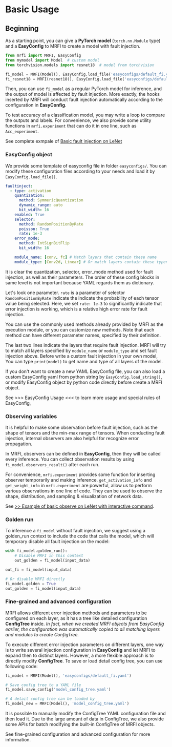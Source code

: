 # Basic Usage

## Beginning

As a starting point, you can give a **PyTorch model** (`torch.nn.Module` type) and a **EasyConfig** to MRFI to create a model with fault injection.

```python
from mrfi import MRFI, EasyConfig
from mymodel import Model  # custom model
from torchvision.models import resnet18  # model from torchvision

fi_model = MRFI(Model(), EasyConfig.load_file('easyconfigs/default_fi.yaml'))
fi_resnet18 = MRFI(resnet18(), EasyConfig.load_file('easyconfigs/default_fi.yaml'))
```

Then, you can use `fi_model` as a regular PyTorch model for inference, and the output of model is affected by fault injection. 
More exactly, the hooks inserted by MRFI will conduct fault injection automatically according to the configuration in **EasyConfig**.

To test accuracy of a classification model, you may write a loop to compare the outputs and labels. 
For convenience, we also provide some utility functions in `mrfi.experiment` that can do it in one line, such as `Acc_experiment`.

See complete exmpale of [Basic fault injection on LeNet](basic_faultinjection.md)

### EasyConfig object

We provide some template of easyconfig file in folder `easyconfigs/`. 
You can modify these configuration files according to your needs and load it by  `EasyConfig.load_file()`.

```yaml title="easyconfigs/default_fi.yaml"
faultinject:
  - type: activation
    quantization:
      method: SymmericQuantization
      dynamic_range: auto
      bit_width: 16
    enabled: True
    selector:
      method: RandomPositionByRate
      poisson: True
      rate: 1e-3
    error_mode:
      method: IntSignBitFlip
      bit_width: 16

    module_name: [conv, fc] # Match layers that contain these name
    module_type: [Conv2d, Linear] # Or match layers contain these typename
```
It is clear the quantization, selector, error_mode method used for fault injection, as well as their parameters. 
The order of these config blocks in same level is not important because YAML regards them as dictionary.

Let's look one parameter. `rate` is a parameter of selector `RandomPositionByRate` indicate the indicate the probability of each tensor value being selected.
Here, we set  `rate: 1e-3` to significantly indicate that error injection is working, which is a relative high error rate for fault injection.

You can use the commonly used methods already provided by MRFI as the execution module, or you can customize new methods. 
Note that each method can have different parameter names, specified by their definition.

The last two lines indicate the layers that require fault injection. 
MRFI will try to match all layers specified by `module_name` or `module_type` and set fault injection above.
Before write a custom fault injection in your own model, 
You can type `print(model)` to get name and type of all layers of the model.

If you don't want to create a new YAML EasyConfig file,
you can also load a custom EasyConfig yaml from python string by `EasyConfig.load_string()`,
or modify EasyConfig object by python code directly before create a MRFI object.

See >>> EasyConfig Usage <<< to learn more usage and special rules of EasyConfig,


### Observing variables

It is helpful to make some observation before fault injection, such as the shape of tensors and the min-max range of tensors.
When conducting fault injection, internal observers are also helpful for recognize error propagation.

In MRFI, observers can be defined in **EasyConfig**, then they will be called every inference. 
You can collect observation results by using `fi_model.observers_result()` after each run.

For convenience, `mrfi.experiment` provides some function for inserting observer temporarily and making inference.
`get_activation_info` and `get_weight_info` in `mrfi.experiment` are powerful, allow us to perform various observations in one line of code.
They can be used to observe the shape, distribution, and sampling & visualization of network data.

See [>> Example of basic observe on LeNet with interactive command](basic_observe.md).

### Golden run

To inference a `fi_model` without fault injection, we suggest using a golden_run context to include the code that calls the model,
which will temporary disable all fault injection on the model:

```python
with fi_model.golden_run():
    # Disable MRFI in this context
    out_golden = fi_model(input_data)

out_fi = fi_model(input_data)

# Or disable MRFI directly
fi_model.golden = True
out_golden = fi_model(input_data)
```

### Fine-grained and advanced configuration

MRFI allows different error injection methods and parameters to be configured on each layer, as it has a tree like detailed configuration **ConfigTree** inside. 
*In fact, when we created MRFI objects from EasyConfig earlier, the configuration was automatically copied to all matching layers and modules to create ConfigTree.*

To execute different error injection parameters on different layers, one way is to write several injection configuration in **EasyConfig** and let MRFI to expand then to distinct layers.
However, a more flexible approach is to directly modify **ConfigTree**. To save or load detail config tree, you can use following code:

```python
fi_model = MRFI(Model(), 'easyconfigs/default_fi.yaml')

# Save config tree to a YAML file
fi_model.save_config('model_config_tree.yaml')

# A detail config tree can be loaded by
fi_model_new = MRFI(Model(), 'model_config_tree.yaml')
```

It is possible to manually modify the ConfigTree YAML configuration file and then load it. Due to the large amount of data in ConfigTree, we also provide some APIs for batch modifying the built-in ConfigTree of MRFI objects.

See fine-grained configuration and advanced configuration for more information.
